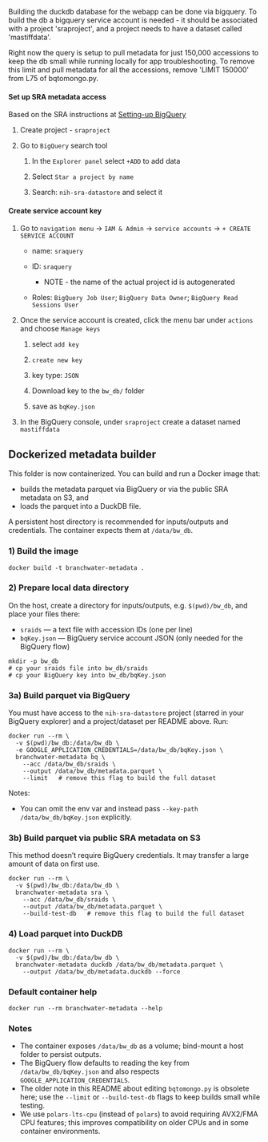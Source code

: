 Building the duckdb database for the webapp can be done via bigquery.
To build the db a bigquery service account is needed -
it should be associated with a project 'sraproject',
and a project needs to have a dataset called 'mastiffdata'.

Right now the query is setup to pull metadata for just 150,000 accessions to keep the db small
while running locally for app troubleshooting.
To remove this limit and pull metadata for all the accessions,
remove 'LIMIT 150000' from L75 of bqtomongo.py.

#### Set up SRA metadata access

<!-- start sra-metadata-access -->

Based on the SRA instructions at [Setting-up BigQuery](https://www.ncbi.nlm.nih.gov/sra/docs/sra-bigquery/)

1. Create project - `sraproject`

2. Go to `BigQuery` search tool

   1. In the `Explorer panel` select `+ADD` to add data

   2. Select `Star a project by name`

   3. Search: `nih-sra-datastore` and select it

#### Create service account key

1. Go to `navigation menu` -> `IAM & Admin` -> `service accounts` -> `+ CREATE SERVICE ACCOUNT`

   - name: `sraquery`

   - ID: `sraquery`

     - NOTE - the name of the actual project id is autogenerated

   - Roles: `BigQuery Job User`; `BigQuery Data Owner`; `BigQuery Read Sessions User`

2. Once the service account is created, click the menu bar under `actions` and choose `Manage keys`

   1. select `add key`

   2. `create new key`

   3. key type: `JSON`

   4. Download key to the `bw_db/` folder

   5. save as `bqKey.json`

3. In the BigQuery console, under `sraproject` create a dataset named `mastiffdata`

<!-- end sra-metadata-access -->


## Dockerized metadata builder

This folder is now containerized. You can build and run a Docker image that:
- builds the metadata parquet via BigQuery or via the public SRA metadata on S3, and
- loads the parquet into a DuckDB file.

A persistent host directory is recommended for inputs/outputs and credentials. The container expects them at `/data/bw_db`.

### 1) Build the image

```
docker build -t branchwater-metadata .
```

### 2) Prepare local data directory

On the host, create a directory for inputs/outputs, e.g. `$(pwd)/bw_db`, and place your files there:
- `sraids` — a text file with accession IDs (one per line)
- `bqKey.json` — BigQuery service account JSON (only needed for the BigQuery flow)

```
mkdir -p bw_db
# cp your sraids file into bw_db/sraids
# cp your BigQuery key into bw_db/bqKey.json
```

### 3a) Build parquet via BigQuery

You must have access to the `nih-sra-datastore` project (starred in your BigQuery explorer) and a project/dataset per README above. Run:

```
docker run --rm \
  -v $(pwd)/bw_db:/data/bw_db \
  -e GOOGLE_APPLICATION_CREDENTIALS=/data/bw_db/bqKey.json \
  branchwater-metadata bq \
    --acc /data/bw_db/sraids \
    --output /data/bw_db/metadata.parquet \
    --limit   # remove this flag to build the full dataset
```

Notes:
- You can omit the env var and instead pass `--key-path /data/bw_db/bqKey.json` explicitly.

### 3b) Build parquet via public SRA metadata on S3

This method doesn’t require BigQuery credentials. It may transfer a large amount of data on first use.

```
docker run --rm \
  -v $(pwd)/bw_db:/data/bw_db \
  branchwater-metadata sra \
    --acc /data/bw_db/sraids \
    --output /data/bw_db/metadata.parquet \
    --build-test-db   # remove this flag to build the full dataset
```

### 4) Load parquet into DuckDB

```
docker run --rm \
  -v $(pwd)/bw_db:/data/bw_db \
  branchwater-metadata duckdb /data/bw_db/metadata.parquet \
    --output /data/bw_db/metadata.duckdb --force
```

### Default container help

```
docker run --rm branchwater-metadata --help
```

### Notes
- The container exposes `/data/bw_db` as a volume; bind-mount a host folder to persist outputs.
- The BigQuery flow defaults to reading the key from `/data/bw_db/bqKey.json` and also respects `GOOGLE_APPLICATION_CREDENTIALS`.
- The older note in this README about editing `bqtomongo.py` is obsolete here; use the `--limit` or `--build-test-db` flags to keep builds small while testing.
- We use `polars-lts-cpu` (instead of `polars`) to avoid requiring AVX2/FMA CPU features; this improves compatibility on older CPUs and in some container environments.
